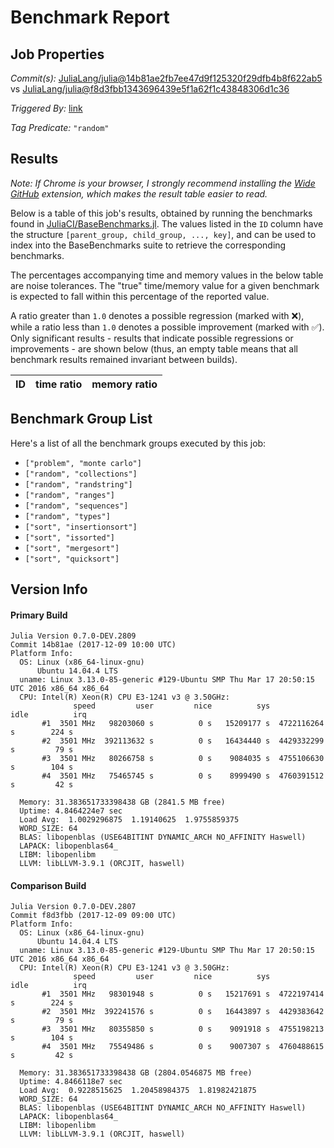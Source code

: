 # Benchmark Report

## Job Properties

*Commit(s):* [JuliaLang/julia@14b81ae2fb7ee47d9f125320f29dfb4b8f622ab5](https://github.com/JuliaLang/julia/commit/14b81ae2fb7ee47d9f125320f29dfb4b8f622ab5) vs [JuliaLang/julia@f8d3fbb1343696439e5f1a62f1c43848306d1c36](https://github.com/JuliaLang/julia/commit/f8d3fbb1343696439e5f1a62f1c43848306d1c36)

*Triggered By:* [link](https://github.com/JuliaLang/julia/pull/25002#issuecomment-350441793)

*Tag Predicate:* `"random"`

## Results

*Note: If Chrome is your browser, I strongly recommend installing the [Wide GitHub](https://chrome.google.com/webstore/detail/wide-github/kaalofacklcidaampbokdplbklpeldpj?hl=en)
extension, which makes the result table easier to read.*

Below is a table of this job's results, obtained by running the benchmarks found in
[JuliaCI/BaseBenchmarks.jl](https://github.com/JuliaCI/BaseBenchmarks.jl). The values
listed in the `ID` column have the structure `[parent_group, child_group, ..., key]`,
and can be used to index into the BaseBenchmarks suite to retrieve the corresponding
benchmarks.

The percentages accompanying time and memory values in the below table are noise tolerances. The "true"
time/memory value for a given benchmark is expected to fall within this percentage of the reported value.

A ratio greater than `1.0` denotes a possible regression (marked with :x:), while a ratio less
than `1.0` denotes a possible improvement (marked with :white_check_mark:). Only significant results - results
that indicate possible regressions or improvements - are shown below (thus, an empty table means that all
benchmark results remained invariant between builds).

| ID | time ratio | memory ratio |
|----|------------|--------------|

## Benchmark Group List

Here's a list of all the benchmark groups executed by this job:

- `["problem", "monte carlo"]`
- `["random", "collections"]`
- `["random", "randstring"]`
- `["random", "ranges"]`
- `["random", "sequences"]`
- `["random", "types"]`
- `["sort", "insertionsort"]`
- `["sort", "issorted"]`
- `["sort", "mergesort"]`
- `["sort", "quicksort"]`

## Version Info

#### Primary Build

```
Julia Version 0.7.0-DEV.2809
Commit 14b81ae (2017-12-09 10:00 UTC)
Platform Info:
  OS: Linux (x86_64-linux-gnu)
      Ubuntu 14.04.4 LTS
  uname: Linux 3.13.0-85-generic #129-Ubuntu SMP Thu Mar 17 20:50:15 UTC 2016 x86_64 x86_64
  CPU: Intel(R) Xeon(R) CPU E3-1241 v3 @ 3.50GHz: 
              speed         user         nice          sys         idle          irq
       #1  3501 MHz   98203060 s          0 s   15209177 s  4722116264 s        224 s
       #2  3501 MHz  392113632 s          0 s   16434440 s  4429332299 s         79 s
       #3  3501 MHz   80266758 s          0 s    9084035 s  4755106630 s        104 s
       #4  3501 MHz   75465745 s          0 s    8999490 s  4760391512 s         42 s
       
  Memory: 31.383651733398438 GB (2841.5 MB free)
  Uptime: 4.8464224e7 sec
  Load Avg:  1.0029296875  1.19140625  1.9755859375
  WORD_SIZE: 64
  BLAS: libopenblas (USE64BITINT DYNAMIC_ARCH NO_AFFINITY Haswell)
  LAPACK: libopenblas64_
  LIBM: libopenlibm
  LLVM: libLLVM-3.9.1 (ORCJIT, haswell)

```

#### Comparison Build

```
Julia Version 0.7.0-DEV.2807
Commit f8d3fbb (2017-12-09 09:00 UTC)
Platform Info:
  OS: Linux (x86_64-linux-gnu)
      Ubuntu 14.04.4 LTS
  uname: Linux 3.13.0-85-generic #129-Ubuntu SMP Thu Mar 17 20:50:15 UTC 2016 x86_64 x86_64
  CPU: Intel(R) Xeon(R) CPU E3-1241 v3 @ 3.50GHz: 
              speed         user         nice          sys         idle          irq
       #1  3501 MHz   98301948 s          0 s   15217691 s  4722197414 s        224 s
       #2  3501 MHz  392241576 s          0 s   16443897 s  4429383642 s         79 s
       #3  3501 MHz   80355850 s          0 s    9091918 s  4755198213 s        104 s
       #4  3501 MHz   75549486 s          0 s    9007307 s  4760488615 s         42 s
       
  Memory: 31.383651733398438 GB (2804.0546875 MB free)
  Uptime: 4.8466118e7 sec
  Load Avg:  0.9228515625  1.20458984375  1.81982421875
  WORD_SIZE: 64
  BLAS: libopenblas (USE64BITINT DYNAMIC_ARCH NO_AFFINITY Haswell)
  LAPACK: libopenblas64_
  LIBM: libopenlibm
  LLVM: libLLVM-3.9.1 (ORCJIT, haswell)

```
